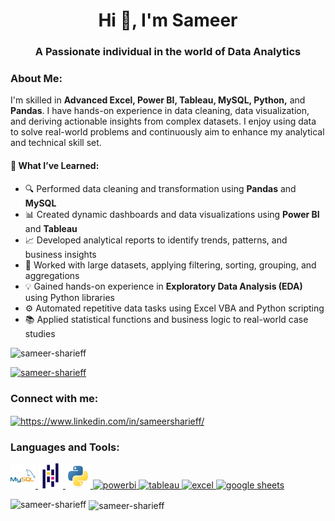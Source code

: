 <h1 align="center">Hi 👋, I'm Sameer</h1>
<h3 align="center">A Passionate individual in the world of Data Analytics</h3>

<h3 align="left">About Me:</h3>
<p align="left">
I'm skilled in <strong>Advanced Excel, Power BI, Tableau, MySQL, Python,</strong> and <strong>Pandas</strong>. I have hands-on experience in data cleaning, data visualization, and deriving actionable insights from complex datasets. I enjoy using data to solve real-world problems and continuously aim to enhance my analytical and technical skill set.
</p>

<h4 align="left">📌 What I’ve Learned:</h4>
<ul>
  <li>🔍 Performed data cleaning and transformation using <strong>Pandas</strong> and <strong>MySQL</strong></li>
  <li>📊 Created dynamic dashboards and data visualizations using <strong>Power BI</strong> and <strong>Tableau</strong></li>
  <li>📈 Developed analytical reports to identify trends, patterns, and business insights</li>
  <li>📂 Worked with large datasets, applying filtering, sorting, grouping, and aggregations</li>
  <li>💡 Gained hands-on experience in <strong>Exploratory Data Analysis (EDA)</strong> using Python libraries</li>
  <li>⚙️ Automated repetitive data tasks using Excel VBA and Python scripting</li>
  <li>📚 Applied statistical functions and business logic to real-world case studies</li>
</ul>

<p align="left"> <img src="https://komarev.com/ghpvc/?username=sameer-sharieff&label=Profile%20views&color=0e75b6&style=flat" alt="sameer-sharieff" /> </p>

<p align="left"> <a href="https://github.com/ryo-ma/github-profile-trophy"><img src="https://github-profile-trophy.vercel.app/?username=sameer-sharieff" alt="sameer-sharieff" /></a> </p>

<h3 align="left">Connect with me:</h3>
<p align="left">
<a href="https://linkedin.com/in/https://www.linkedin.com/in/sameersharieff/" target="blank"><img align="center" src="https://raw.githubusercontent.com/rahuldkjain/github-profile-readme-generator/master/src/images/icons/Social/linked-in-alt.svg" alt="https://www.linkedin.com/in/sameersharieff/" height="30" width="40" /></a>
</p>

<h3 align="left">Languages and Tools:</h3>
<p align="left">
  <a href="https://www.mysql.com/" target="_blank" rel="noreferrer">
    <img src="https://raw.githubusercontent.com/devicons/devicon/master/icons/mysql/mysql-original-wordmark.svg" alt="mysql" width="40" height="40"/>
  </a>
  <a href="https://pandas.pydata.org/" target="_blank" rel="noreferrer">
    <img src="https://raw.githubusercontent.com/devicons/devicon/2ae2a900d2f041da66e950e4d48052658d850630/icons/pandas/pandas-original.svg" alt="pandas" width="40" height="40"/>
  </a>
  <a href="https://www.python.org" target="_blank" rel="noreferrer">
    <img src="https://raw.githubusercontent.com/devicons/devicon/master/icons/python/python-original.svg" alt="python" width="40" height="40"/>
  </a>
  <a href="https://powerbi.microsoft.com/" target="_blank" rel="noreferrer">
    <img src="https://cdn.worldvectorlogo.com/logos/power-bi-1.svg" alt="powerbi" width="40" height="40"/>
  </a>
  <a href="https://www.tableau.com/" target="_blank" rel="noreferrer">
    <img src="https://cdn.worldvectorlogo.com/logos/tableau-software.svg" alt="tableau" width="40" height="40"/>
  </a>
  <a href="https://www.microsoft.com/en-us/microsoft-365/excel" target="_blank" rel="noreferrer">
    <img src="https://cdn.worldvectorlogo.com/logos/microsoft-excel-2013.svg" alt="excel" width="40" height="40"/>
  </a>
  <a href="https://www.google.com/sheets/about/" target="_blank" rel="noreferrer">
    <img src="https://upload.wikimedia.org/wikipedia/commons/thumb/1/12/Google_Sheets_logo_%282014-2020%29.svg/512px-Google_Sheets_logo_%282014-2020%29.svg.png" alt="google sheets" width="40" height="40"/>
  </a>
</p>






<p><img align="left" src="https://github-readme-stats.vercel.app/api/top-langs?username=sameer-sharieff&show_icons=true&locale=en&layout=compact" alt="sameer-sharieff" /></p>

<p>&nbsp;<img align="center" src="https://github-readme-stats.vercel.app/api?username=sameer-sharieff&show_icons=true&locale=en" alt="sameer-sharieff" /></p>
